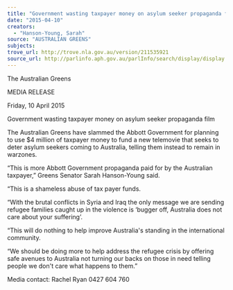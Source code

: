 ```yaml
---
title: "Government wasting taxpayer money on asylum seeker propaganda film"
date: "2015-04-10"
creators:
  - "Hanson-Young, Sarah"
source: "AUSTRALIAN GREENS"
subjects:
trove_url: http://trove.nla.gov.au/version/211535921
source_url: http://parlinfo.aph.gov.au/parlInfo/search/display/display.w3p;query=Id%3A%22media/pressrel/3770137%22
---
```


 The Australian Greens   

 MEDIA RELEASE   

 Friday, 10 April 2015   

 Government wasting taxpayer money on asylum seeker  propaganda film   

 The Australian Greens have slammed the Abbott Government for planning to use $4 million of taxpayer  money to fund a new telemovie that seeks to deter asylum seekers coming to Australia, telling them  instead to remain in warzones.     

 “This is more Abbott Government propaganda paid for by the Australian taxpayer,” Greens Senator  Sarah Hanson-Young said.   

 “This is a shameless abuse of tax payer funds.    

 “With the brutal conflicts in Syria and Iraq the only message we are sending refugee families caught up  in the  violence is ‘bugger off, Australia does not care about your suffering’.   

 “This will do nothing to help improve Australia's standing in the international community.    

 “We should be doing more to help address the refugee crisis by offering safe avenues to Australia not  turning our backs on those in need telling people we don't care what happens to them.”   

 Media contact: Rachel Ryan 0427 604 760   

